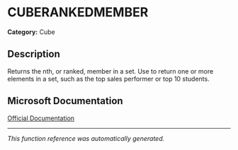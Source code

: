 # CUBERANKEDMEMBER

**Category:** Cube

## Description
Returns the nth, or ranked, member in a set. Use to return one or more elements in a set, such as the top sales performer or top 10 students.

## Microsoft Documentation
[Official Documentation](https://support.microsoft.com//en-us/office/cuberankedmember-function-07efecde-e669-4075-b4bf-6b40df2dc4b3)

---
*This function reference was automatically generated.*
